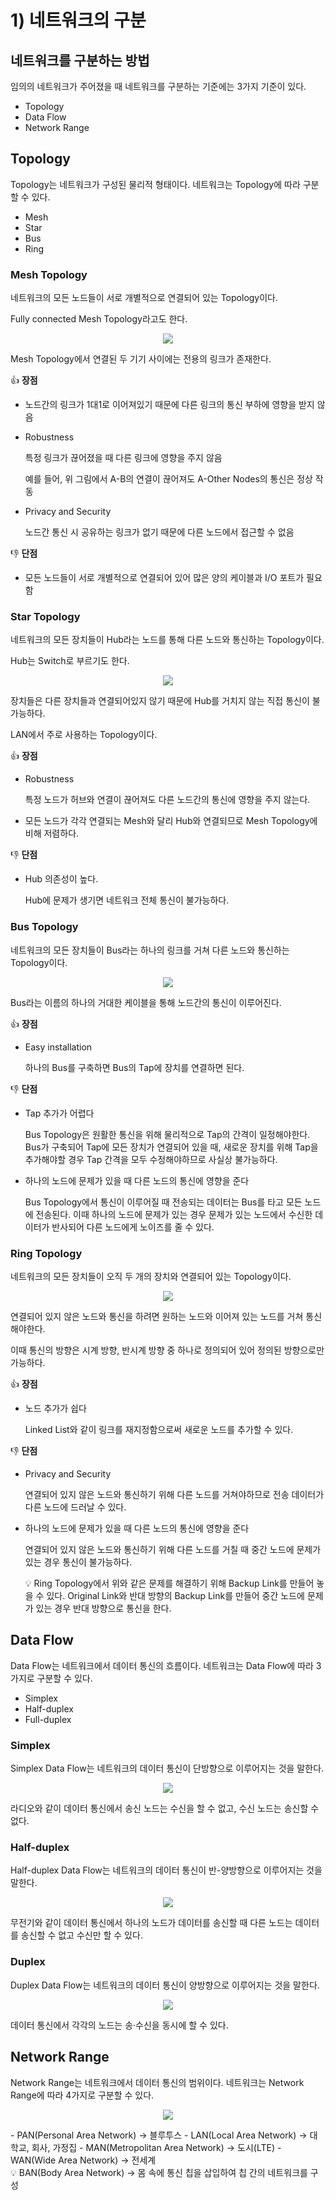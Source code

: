 # 1) 네트워크의 구분

## 네트워크를 구분하는 방법

임의의 네트워크가 주어졌을 때 네트워크를 구분하는 기준에는 3가지 기준이 있다.

- Topology
- Data Flow
- Network Range

## Topology

Topology는 네트워크가 구성된 물리적 형태이다. 네트워크는 Topology에 따라 구분할 수 있다.

- Mesh
- Star
- Bus
- Ring

### Mesh Topology

네트워크의 모든 노드들이 서로 개별적으로 연결되어 있는 Topology이다.

Fully connected Mesh Topology라고도 한다.

<p align="center"><img src="../../images/데이터통신/1) 네트워크의 구분-Untitled.png"></p>
Mesh Topology에서 연결된 두 기기 사이에는 전용의 링크가 존재한다.

👍 **장점** 

- 노드간의 링크가 1대1로 이어져있기 때문에 다른 링크의 통신 부하에 영향을 받지 않음
- Robustness
    
    특정 링크가 끊어졌을 때 다른 링크에 영향을 주지 않음
    
    예를 들어, 위 그림에서 A-B의 연결이 끊어져도 A-Other Nodes의 통신은 정상 작동
    
- Privacy and Security
    
    노드간 통신 시 공유하는 링크가 없기 때문에 다른 노드에서 접근할 수 없음
    

👎 **단점**

- 모든 노드들이 서로 개별적으로 연결되어 있어 많은 양의 케이블과 I/O 포트가 필요함

### Star Topology

네트워크의 모든 장치들이 Hub라는 노드를 통해 다른 노드와 통신하는 Topology이다.

Hub는 Switch로 부르기도 한다.

<p align="center"><img src="../../images/데이터통신/1) 네트워크의 구분-Untitled 1.png"></p>
장치들은 다른 장치들과 연결되어있지 않기 때문에 Hub를 거치지 않는 직접 통신이 불가능하다.

LAN에서 주로 사용하는 Topology이다.

👍 **장점**

- Robustness
    
    특정 노드가 허브와 연결이 끊어져도 다른 노드간의 통신에 영향을 주지 않는다.
    
- 모든 노드가 각각 연결되는 Mesh와 달리 Hub와 연결되므로 Mesh Topology에 비해 저렴하다.

👎 **단점**

- Hub 의존성이 높다.
    
    Hub에 문제가 생기면 네트워크 전체 통신이 불가능하다.
    

### Bus Topology

네트워크의 모든 장치들이 Bus라는 하나의 링크를 거쳐 다른 노드와 통신하는 Topology이다.

<p align="center"><img src="../../images/데이터통신/1) 네트워크의 구분-Untitled 2.png"></p>
Bus라는 이름의 하나의 거대한 케이블을 통해 노드간의 통신이 이루어진다.

👍 **장점**

- Easy installation
    
    하나의 Bus를 구축하면 Bus의 Tap에 장치를 연결하면 된다.
    

👎 **단점**

- Tap 추가가 어렵다
    
    Bus Topology은 원활한 통신을 위해 물리적으로 Tap의 간격이 일정해야한다. Bus가 구축되어 Tap에 모든 장치가 연결되어 있을 때, 새로운 장치를 위해 Tap을 추가해야할 경우 Tap 간격을 모두 수정해야하므로 사실상 불가능하다.
    
- 하나의 노드에 문제가 있을 때 다른 노드의 통신에 영향을 준다
    
    Bus Topology에서 통신이 이루어질 때 전송되는 데이터는 Bus를 타고 모든 노드에 전송된다. 이때 하나의 노드에 문제가 있는 경우 문제가 있는 노드에서 수신한 데이터가 반사되어 다른 노드에게 노이즈를 줄 수 있다.
    

### Ring Topology

네트워크의 모든 장치들이 오직 두 개의 장치와 연결되어 있는 Topology이다.

<p align="center"><img src="../../images/데이터통신/1) 네트워크의 구분-Untitled 3.png"></p>
연결되어 있지 않은 노드와 통신을 하려면 원하는 노드와 이어져 있는 노드를 거쳐 통신해야한다.

이때 통신의 방향은 시계 방향, 반시계 방향 중 하나로 정의되어 있어 정의된 방향으로만 가능하다.

👍 **장점**

- 노드 추가가 쉽다
    
    Linked List와 같이 링크를 재지정함으로써 새로운 노드를 추가할 수 있다.
    

👎 **단점**

- Privacy and Security
    
    연결되어 있지 않은 노드와 통신하기 위해 다른 노드를 거쳐야하므로 전송 데이터가 다른 노드에 드러날 수 있다.
    
- 하나의 노드에 문제가 있을 때 다른 노드의 통신에 영향을 준다
    
    연결되어 있지 않은 노드와 통신하기 위해 다른 노드를 거칠 때 중간 노드에 문제가 있는 경우 통신이 불가능하다.
    
    <aside>
    💡 Ring Topology에서 위와 같은 문제를 해결하기 위해 Backup Link를 만들어 놓을 수 있다. Original Link와 반대 방향의 Backup Link를 만들어 중간 노드에 문제가 있는 경우 반대 방향으로 통신을 한다.
    
    </aside>
    

## Data Flow

Data Flow는 네트워크에서 데이터 통신의 흐름이다. 네트워크는 Data Flow에 따라 3가지로 구분할 수 있다.

- Simplex
- Half-duplex
- Full-duplex

### Simplex

Simplex Data Flow는 네트워크의 데이터 통신이 단방향으로 이루어지는 것을 말한다.

<p align="center"><img src="../../images/데이터통신/1) 네트워크의 구분-Untitled 4.png"></p>
라디오와 같이 데이터 통신에서 송신 노드는 수신을 할 수 없고, 수신 노드는 송신할 수 없다.

### Half-duplex

Half-duplex Data Flow는 네트워크의 데이터 통신이 반-양방향으로 이루어지는 것을 말한다.

<p align="center"><img src="../../images/데이터통신/1) 네트워크의 구분-Untitled 5.png"></p>
무전기와 같이 데이터 통신에서 하나의 노드가 데이터를 송신할 때 다른 노드는 데이터를 송신할 수 없고 수신만 할 수 있다.

### Duplex

Duplex Data Flow는 네트워크의 데이터 통신이 양방향으로 이루어지는 것을 말한다.

<p align="center"><img src="../../images/데이터통신/1) 네트워크의 구분-Untitled 6.png"></p>
데이터 통신에서 각각의 노드는 송·수신을 동시에 할 수 있다.

## Network Range

Network Range는 네트워크에서 데이터 통신의 범위이다. 네트워크는 Network Range에 따라 4가지로 구분할 수 있다.

<p align="center"><img src="../../images/데이터통신/1) 네트워크의 구분-Untitled 7.png"></p>
- PAN(Personal Area Network) → 블루투스
- LAN(Local Area Network) → 대학교, 회사, 가정집
- MAN(Metropolitan Area Network) → 도시(LTE)
- WAN(Wide Area Network) → 전세계

<aside>
💡 BAN(Body Area Network) → 몸 속에 통신 칩을 삽입하여 칩 간의 네트워크를 구성

</aside>
